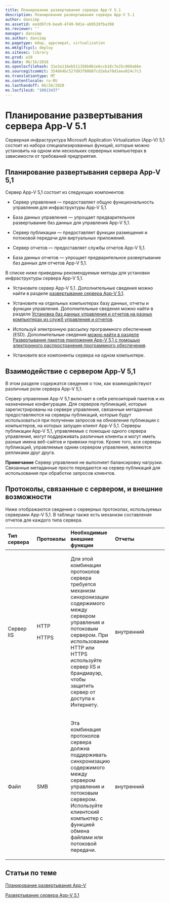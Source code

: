 ```yaml
---
title: Планирование развертывания сервера App-V 5.1
description: Планирование развертывания сервера App-V 5.1
author: dansimp
ms.assetid: eedd97c9-bee0-4749-9d1e-ab9528fba398
ms.reviewer: ''
manager: dansimp
ms.author: dansimp
ms.pagetype: mdop, appcompat, virtualization
ms.mktglfcycl: deploy
ms.sitesec: library
ms.prod: w10
ms.date: 06/16/2016
ms.openlocfilehash: 31e3a116eb511356b061e6ccb18c7e25c060a66e
ms.sourcegitcommit: 354664bc527d93f80687cd2eba70d1eea024c7c3
ms.translationtype: MT
ms.contentlocale: ru-RU
ms.lasthandoff: 06/26/2020
ms.locfileid: "10813437"
---
```

# Планирование развертывания сервера App-V 5.1


Серверная инфраструктура Microsoft Application Virtualization (App-V) 5,1 состоит из набора специализированных функций, которые можно установить на одном или нескольких серверных компьютерах в зависимости от требований предприятия.

## Планирование развертывания сервера App-V 5,1


Сервер App-V 5,1 состоит из следующих компонентов:

-   Сервер управления — предоставляет общую функциональность управления для инфраструктуры App-V 5,1.

-   База данных управления — упрощает предварительное развертывание баз данных для управления App-V 5,1.

-   Сервер публикации — предоставляет функции размещения и потоковой передачи для виртуальных приложений.

-   Сервер отчетов — предоставляет службы отчетов App-V 5,1.

-   База данных отчетов — упрощает предварительное развертывание баз данных для отчетов App-V 5,1.

В списке ниже приведены рекомендуемые методы для установки инфраструктуры сервера App-V 5,1.

-   Установите сервер App-V 5,1. Дополнительные сведения можно найти в разделе [развертывание сервера App-V 5,1](how-to-deploy-the-app-v-51-server.md).

-   Установите на отдельных компьютерах базу данных, отчеты и функции управления. Дополнительные сведения можно найти в разделе [Установка баз данных управления и отчетов на разных компьютерах из служб управления и отчетов](how-to-install-the-management-and-reporting-databases-on-separate-computers-from-the-management-and-reporting-services51.md).

-   Используй электронную рассылку программного обеспечения (ESD). Дополнительные сведения [можно найти в разделе Развертывание пакетов приложения App-V 5,1 с помощью электронного распространения программного обеспечения](how-to-deploy-app-v-51-packages-using-electronic-software-distribution.md).

-   Установите все компоненты сервера на одном компьютере.

## <a href="" id="---------app-v-5-1-server-interaction"></a> Взаимодействие с сервером App-V 5,1


В этом разделе содержатся сведения о том, как взаимодействуют различные роли сервера App-V 5,1.

Сервер управления App-V 5,1 включает в себя репозиторий пакетов и их назначенные конфигурации. Для серверов публикаций, которые зарегистрированы на сервере управления, связанные метаданные предоставляются на серверы публикаций, которые будут использоваться при получении запросов на обновление публикации с компьютеров, на которых запущен клиент App-V 5,1. Серверы публикации App-V 5,1, управляемые с помощью одного сервера управления, могут поддерживать различные клиенты и могут иметь разные имена веб-сайтов и привязки портов. Кроме того, все серверы публикаций, управляемые одним сервером управления, являются репликами друг друга.

**Примечание**  Сервер управления не выполняет балансировку нагрузки. Связанные метаданные просто передаются на сервер публикаций для использования при обработке запросов клиентов.

 

## Протоколы, связанные с сервером, и внешние возможности


Ниже отображаются сведения о серверных протоколах, используемых серверами App-V 5,1. В таблице также есть механизм составления отчетов для каждого типа сервера.

<table>
<colgroup>
<col width="20%" />
<col width="20%" />
<col width="20%" />
<col width="20%" />
<col width="20%" />
</colgroup>
<thead>
<tr class="header">
<th align="left">Тип сервера</th>
<th align="left">Протоколы</th>
<th align="left">Необходимые внешние функции</th>
<th align="left">Отчеты</th>
<th align="left"></th>
</tr>
</thead>
<tbody>
<tr class="odd">
<td align="left"><p>Сервер IIS</p></td>
<td align="left"><p>HTTP</p>
<p>HTTPS</p></td>
<td align="left"><p>Для этой комбинации протоколов сервера требуется механизм синхронизации содержимого между сервером управления и потоковым сервером. При использовании HTTP или HTTPS используйте сервер IIS и брандмауэр, чтобы защитить сервер от доступа к Интернету.</p></td>
<td align="left"><p>внутренний</p></td>
<td align="left"></td>
</tr>
<tr class="even">
<td align="left"><p>Файл</p></td>
<td align="left"><p>SMB</p></td>
<td align="left"><p>Эта комбинация протоколов сервера должна поддерживать синхронизацию содержимого между сервером управления и потоковым сервером. Используйте клиентский компьютер с функцией обмена файлами или потоковой передачи.</p></td>
<td align="left"><p>внутренний</p></td>
<td align="left"></td>
</tr>
</tbody>
</table>

 






## Статьи по теме


[Планирование развертывания App-V](planning-to-deploy-app-v51.md)

[Развертывание сервера App-V 5.1](deploying-the-app-v-51-server.md)

 

 





